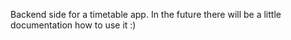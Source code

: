 Backend side for a timetable app.
In the future there will be a little documentation how to use it :)